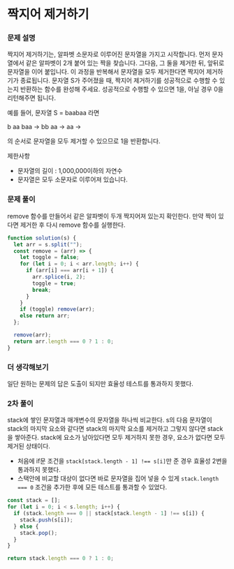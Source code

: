 # 짝지어 제거하기

### 문제 설명

짝지어 제거하기는, 알파벳 소문자로 이루어진 문자열을 가지고 시작합니다. 먼저 문자열에서 같은 알파벳이 2개 붙어 있는 짝을 찾습니다. 그다음, 그 둘을 제거한 뒤, 앞뒤로 문자열을 이어 붙입니다. 이 과정을 반복해서 문자열을 모두 제거한다면 짝지어 제거하기가 종료됩니다. 문자열 S가 주어졌을 때, 짝지어 제거하기를 성공적으로 수행할 수 있는지 반환하는 함수를 완성해 주세요. 성공적으로 수행할 수 있으면 1을, 아닐 경우 0을 리턴해주면 됩니다.

예를 들어, 문자열 S = baabaa 라면

b aa baa → bb aa → aa →

의 순서로 문자열을 모두 제거할 수 있으므로 1을 반환합니다.

제한사항

- 문자열의 길이 : 1,000,000이하의 자연수
- 문자열은 모두 소문자로 이루어져 있습니다.

### 문제 풀이

remove 함수를 만들어서 같은 알파벳이 두개 짝지어져 있는지 확인한다.
만약 짝이 있다면 제거한 후 다시 remove 함수를 실행한다.

```js
function solution(s) {
  let arr = s.split("");
  const remove = (arr) => {
    let toggle = false;
    for (let i = 0; i < arr.length; i++) {
      if (arr[i] === arr[i + 1]) {
        arr.splice(i, 2);
        toggle = true;
        break;
      }
    }
    if (toggle) remove(arr);
    else return arr;
  };

  remove(arr);
  return arr.length === 0 ? 1 : 0;
}
```

### 더 생각해보기

일단 원하는 문제의 답은 도출이 되지만 효율성 테스트를 통과하지 못했다.

### 2차 풀이

stack에 쌓인 문자열과 매개변수의 문자열을 하나씩 비교한다. s의 다음 문자열이 stack의 마지막 요소와 같다면 stack의 마지막 요소를 제거하고 그렇지 않다면 stack을 쌓아준다.
stack에 요소가 남아있다면 모두 제거하지 못한 경우,
요소가 없다면 모두 제거된 상태이다.

- 처음에 if문 조건을 `stack[stack.length - 1] !== s[i]`만 준 경우 효율성 2번을 통과하지 못했다.
- 스택안에 비교할 대상이 없다면 바로 문자열을 집어 넣을 수 있게
  `stack.length === 0` 조건을 추가한 후에 모든 테스트를 통과할 수 있었다.

```js
const stack = [];
for (let i = 0; i < s.length; i++) {
  if (stack.length === 0 || stack[stack.length - 1] !== s[i]) {
    stack.push(s[i]);
  } else {
    stack.pop();
  }
}

return stack.length === 0 ? 1 : 0;
```
